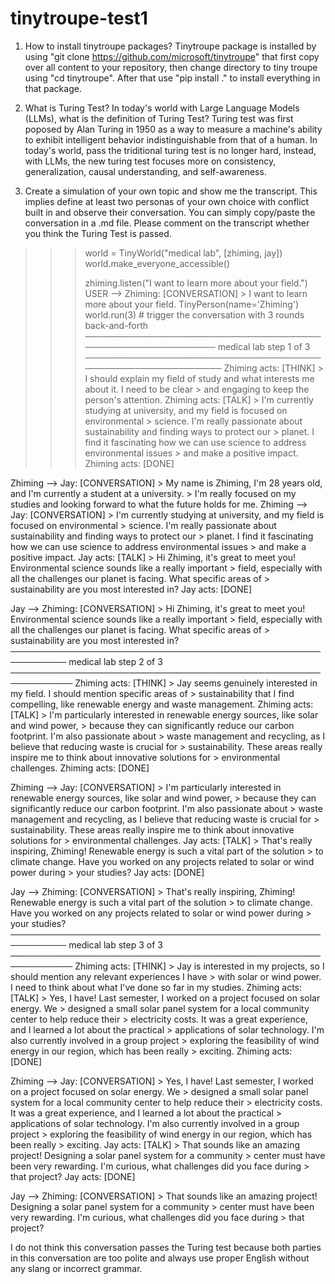 # tinytroupe-test1

1. How to install tinytroupe packages?
Tinytroupe package is installed by using "git clone https://github.com/microsoft/tinytroupe" that first copy over all content to your repository, then change directory to tiny troupe using "cd tinytroupe". After that use "pip install ." to install everything in that package.

2. What is Turing Test? In today's world with Large Language Models (LLMs), what is the definition of Turing Test?
Turing test was first poposed by Alan Turing in 1950 as a way to measure a machine's ability to exhibit intelligent behavior indistinguishable from that of a human. In today's world, pass the triditional turing test is no longer hard, instead, with LLMs, the new turing test focuses more on consistency, generalization, causal understanding, and self-awareness.

3. Create a simulation of your own topic and show me the transcript. This implies define at least two personas of your own choice with conflict built in and observe their conversation. You can simply copy/paste the conversation in a .md file. Please comment on the transcript whether you think the Turing Test is passed.

>>> world = TinyWorld("medical lab", [zhiming, jay])
>>> world.make_everyone_accessible()
>>> 
>>> zhiming.listen("I want to learn more about your field.")
USER --> Zhiming: [CONVERSATION] 
          > I want to learn more about your field.
TinyPerson(name='Zhiming')
>>> world.run(3) # trigger the conversation with 3 rounds back-and-forth
─────────────────────────────────────────────────────────── medical lab step 1 of 3 ────────────────────────────────────────────────────────────
Zhiming acts: [THINK] 
             > I should explain my field of study and what interests me about it. I need to be clear
             > and engaging to keep the person's attention.
Zhiming acts: [TALK] 
             > I'm currently studying at university, and my field is focused on environmental
             > science. I'm really passionate about sustainability and finding ways to protect our
             > planet. I find it fascinating how we can use science to address environmental issues
             > and make a positive impact.
Zhiming acts: [DONE] 

Zhiming --> Jay: [CONVERSATION] 
             > My name is Zhiming, I'm 28 years old, and I'm currently a student at a university.
             > I'm really focused on my studies and looking forward to what the future holds for me.
Zhiming --> Jay: [CONVERSATION] 
             > I'm currently studying at university, and my field is focused on environmental
             > science. I'm really passionate about sustainability and finding ways to protect our
             > planet. I find it fascinating how we can use science to address environmental issues
             > and make a positive impact.
Jay acts: [TALK] 
         > Hi Zhiming, it's great to meet you! Environmental science sounds like a really important
         > field, especially with all the challenges our planet is facing. What specific areas of
         > sustainability are you most interested in?
Jay acts: [DONE] 

Jay --> Zhiming: [CONVERSATION] 
         > Hi Zhiming, it's great to meet you! Environmental science sounds like a really important
         > field, especially with all the challenges our planet is facing. What specific areas of
         > sustainability are you most interested in?
─────────────────────────────────────────────────────────── medical lab step 2 of 3 ────────────────────────────────────────────────────────────
Zhiming acts: [THINK] 
             > Jay seems genuinely interested in my field. I should mention specific areas of
             > sustainability that I find compelling, like renewable energy and waste management.
Zhiming acts: [TALK] 
             > I'm particularly interested in renewable energy sources, like solar and wind power,
             > because they can significantly reduce our carbon footprint. I'm also passionate about
             > waste management and recycling, as I believe that reducing waste is crucial for
             > sustainability. These areas really inspire me to think about innovative solutions for
             > environmental challenges.
Zhiming acts: [DONE] 

Zhiming --> Jay: [CONVERSATION] 
             > I'm particularly interested in renewable energy sources, like solar and wind power,
             > because they can significantly reduce our carbon footprint. I'm also passionate about
             > waste management and recycling, as I believe that reducing waste is crucial for
             > sustainability. These areas really inspire me to think about innovative solutions for
             > environmental challenges.
Jay acts: [TALK] 
         > That's really inspiring, Zhiming! Renewable energy is such a vital part of the solution
         > to climate change. Have you worked on any projects related to solar or wind power during
         > your studies?
Jay acts: [DONE] 

Jay --> Zhiming: [CONVERSATION] 
         > That's really inspiring, Zhiming! Renewable energy is such a vital part of the solution
         > to climate change. Have you worked on any projects related to solar or wind power during
         > your studies?
─────────────────────────────────────────────────────────── medical lab step 3 of 3 ────────────────────────────────────────────────────────────
Zhiming acts: [THINK] 
             > Jay is interested in my projects, so I should mention any relevant experiences I have
             > with solar or wind power. I need to think about what I've done so far in my studies.
Zhiming acts: [TALK] 
             > Yes, I have! Last semester, I worked on a project focused on solar energy. We
             > designed a small solar panel system for a local community center to help reduce their
             > electricity costs. It was a great experience, and I learned a lot about the practical
             > applications of solar technology. I'm also currently involved in a group project
             > exploring the feasibility of wind energy in our region, which has been really
             > exciting.
Zhiming acts: [DONE] 

Zhiming --> Jay: [CONVERSATION] 
             > Yes, I have! Last semester, I worked on a project focused on solar energy. We
             > designed a small solar panel system for a local community center to help reduce their
             > electricity costs. It was a great experience, and I learned a lot about the practical
             > applications of solar technology. I'm also currently involved in a group project
             > exploring the feasibility of wind energy in our region, which has been really
             > exciting.
Jay acts: [TALK] 
         > That sounds like an amazing project! Designing a solar panel system for a community
         > center must have been very rewarding. I'm curious, what challenges did you face during
         > that project?
Jay acts: [DONE] 

Jay --> Zhiming: [CONVERSATION] 
         > That sounds like an amazing project! Designing a solar panel system for a community
         > center must have been very rewarding. I'm curious, what challenges did you face during
         > that project?

I do not think this conversation passes the Turing test because both parties in this conversation are too polite and always use proper English without any slang or incorrect grammar.